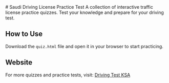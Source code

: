 <meta name="google-site-verification" content="QP2-uTToVQqDwy3rA6U_Bv5urqVcnxSMWXCZshpFaFE"/>
# Saudi Driving License Practice Test  
A collection of interactive traffic license practice quizzes. Test your knowledge and prepare for your driving test.

## How to Use
Download the `quiz.html` file and open it in your browser to start practicing.

## Website  
For more quizzes and practice tests, visit: [Driving Test KSA](https://drivingtestksa.com)
